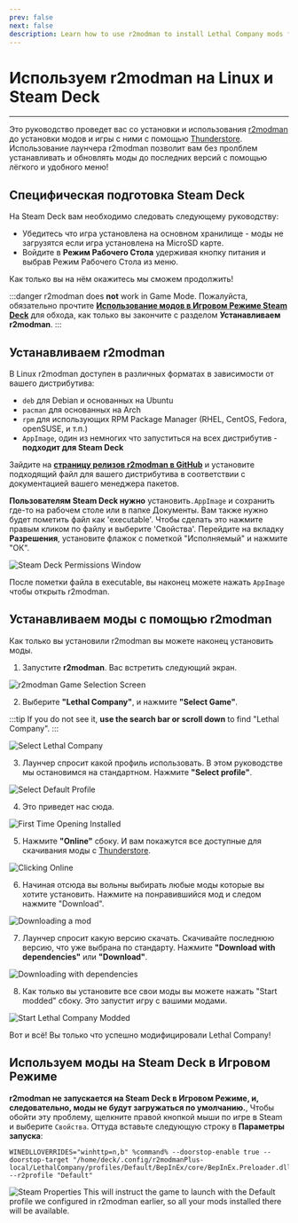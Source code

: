 ```yaml
---
prev: false
next: false
description: Learn how to use r2modman to install Lethal Company mods from Thunderstore on Linux.
---
```


# Используем r2modman на Linux и Steam Deck

***

Это руководство проведет вас cо установки и использования [r2modman](https://github.com/ebkr/r2modmanPlus/releases/latest/) до установки модов и игры с ними с помощью [Thunderstore](https://thunderstore.io/c/lethal-company/). Использование лаунчера r2modman позволит вам без пролблем устанавливать и обновлять моды до последних версий с помощью лёгкого и удобного меню!

## Специфическая подготовка Steam Deck

На Steam Deck вам необходимо следовать следующему руководству:

- Убедитесь что игра установлена на основном хранилище - моды не загрузятся если игра установлена на MicroSD карте.
- Войдите в **Режим Рабочего Стола** удерживая кнопку питания и выбрав Режим Рабочего Стола из меню.

Как только вы на нём окажитесь мы сможем продолжить!

:::danger
r2modman does **not** work in Game Mode. Пожалуйста, обязательно прочтите [**Использование модов в Игровом Режиме Steam Deck**](installing-r2modman-linux?id=using-mods-in-steam-decks-game-mode) для обхода, как только вы закончите с разделом **Устанавливаем r2modman**.
:::

## Устанавливаем r2modman

В Linux r2modman доступен в различных форматах в зависимости от вашего дистрибутива:

- `deb` для Debian и основанных на Ubuntu
- `pacman` для основанных на Arch
- `rpm` для использующих RPM Package Manager (RHEL, CentOS, Fedora, openSUSE, и т.п.)
- `AppImage`, один из немногих что запуститься на всех дистрибутив - **подходит для Steam Deck**

Зайдите на [**страницу релизов r2modman в GitHub**](https://github.com/ebkr/r2modmanPlus/releases/latest/) и установите подходящий файл для вашего дистрибутива в соответствии с документацией вашего менеджера пакетов.

**Пользователям Steam Deck нужно** установить`.AppImage` и сохранить где-то на рабочем столе или в папке Документы. Вам также нужно будет пометить файл как 'executable'. Чтобы сделать это нажмите правым кликом по файлу и выберите 'Свойства'. Перейдите на вкладку **Разрешения**, установите флажок с пометкой "Исполняемый" и нажмите "ОК".

![Steam Deck Permissions Window](/images/r2modman-linux/appimageproperties.png)

После пометки файла в executable, вы наконец можете нажать `AppImage` чтобы открыть r2modman.

## Устанавливаем моды с помощью r2modman

Как только вы установили r2modman вы можете наконец установить моды.

1. Запустите **r2modman**. Вас встретить следующий экран.

![r2modman Game Selection Screen](/images/r2modman-install/gameselection.png)

2. Выберите **"Lethal Company"**, и нажмите **"Select Game"**.

:::tip
If you do not see it, **use the search bar or scroll down** to find "Lethal Company".
:::

![Select Lethal Company](/images/r2modman-install/selectlc.png)

3. Лаунчер спросит какой профиль использовать. В этом руководстве мы остановимся на стандартном. Нажмите **"Select profile"**.

![Select Default Profile](/images/r2modman-install/profileselect.png)

4. Это приведет нас сюда.

![First Time Opening Installed](/images/r2modman-install/firsttimeinstall.png)

5. Нажмите **"Online"** сбоку. И вам покажутся все доступные для скачивания моды с [Thunderstore](https://thunderstore.io/c/lethal-company/).

![Clicking Online](/images/r2modman-install/selectonline.png)

6. Начиная отсюда вы вольны выбирать любые моды которые вы хотите установить. Нажмите на понравившийся мод и следом нажмите "Download".

![Downloading a mod](/images/r2modman-install/download.png)

7. Лаунчер спросит какую версию скачать. Скачивайте последнюю версию, что уже выбрана по стандарту. Нажмите **"Download with dependencies"** или **"Download"**.

![Downloading with dependencies](/images/r2modman-install/downloadlatest.png)

8. Как только вы установите все свои моды вы можете нажать "Start modded" сбоку. Это запустит игру с вашими модами.

![Start Lethal Company Modded](/images/r2modman-install/startmodded.png)

Вот и всё! Вы только что успешно модифицировали Lethal Company!

## Используем моды на Steam Deck в Игровом Режиме

**r2modman не запускается на Steam Deck в Игровом Режиме, и, следовательно, моды не будут загружаться по умолчанию.**, Чтобы обойти эту проблему, щелкните правой кнопкой мыши по игре в Steam и выберите `Свойства`. Оттуда вставьте следующую строку в **Параметры запуска**:

```
WINEDLLOVERRIDES="winhttp=n,b" %command% --doorstop-enable true --doorstop-target "/home/deck/.config/r2modmanPlus-local/LethalCompany/profiles/Default/BepInEx/core/BepInEx.Preloader.dll" --r2profile "Default"
```

![Steam Properties](/images/r2modman-linux/steamproperties.png)
This will instruct the game to launch with the Default profile we configured in r2modman earlier, so all your mods installed there will be available.
